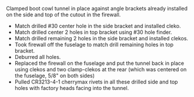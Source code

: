 Clamped boot cowl tunnel in place against angle brackets already installed on the side and top of the cutout in the firewall.

* Match drilled #30 center hole in the side bracket and installed cleko.
* Match drilled center 2 holes in top bracket using #30 hole finder.
* Match drilled remaining 2 holes in the side bracket and installed clekos.
* Took firewall off the fuselage to match drill remaining holes in top bracket.
* Deburred all holes.
* Replaced the firewall on the fuselage and put the tunnel back in place using clekos and two clamp-clekos at the rear (which was centered on the fuselage, 5/8" on both sides)
* Pulled CR3213-4-1 cherrymax rivets in all these drilled side and top holes with factory heads facing into the tunnel.
